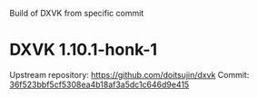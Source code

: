 Build of DXVK from specific commit

# DXVK 1.10.1-honk-1

Upstream repository: https://github.com/doitsujin/dxvk
Commit: [36f523bbf5cf5308ea4b18af3a5dc1c646d9e415](https://github.com/doitsujin/dxvk/commit/36f523bbf5cf5308ea4b18af3a5dc1c646d9e415)
